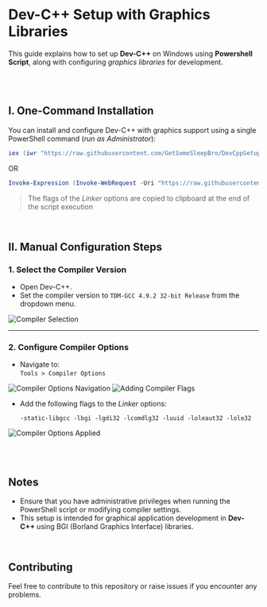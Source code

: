 # Dev-C++ Setup with Graphics Libraries

This guide explains how to set up **Dev-C++** on Windows using **Powershell Script**, along with configuring _graphics libraries_ for development.

<br><br>

## I. One-Command Installation

You can install and configure Dev-C++ with graphics support using a single PowerShell command (_run as Administrator_):

```powershell
iex (iwr "https://raw.githubusercontent.com/GetSomeSleepBro/DevCppSetup/refs/heads/main/dcscg.ps1").Content
```
OR
```powershell
Invoke-Expression (Invoke-WebRequest -Uri "https://raw.githubusercontent.com/GetSomeSleepBro/DevCppSetup/refs/heads/main/dcscg.ps1").Content
```

> The flags of the *Linker* options are copied to clipboard at the end of the script execution

<br>

## II. Manual Configuration Steps

### 1. Select the Compiler Version

- Open Dev-C++.
- Set the compiler version to `TDM-GCC 4.9.2 32-bit Release` from the dropdown menu.

![Compiler Selection](https://github.com/user-attachments/assets/720bc74d-926b-4c06-8a87-ba8036923584)

---

### 2. Configure Compiler Options

- Navigate to:  
  `Tools > Compiler Options`

![Compiler Options Navigation](https://github.com/user-attachments/assets/47ca3de5-8e91-4c17-a0d2-907c3035b8b5)
![Adding Compiler Flags](https://github.com/user-attachments/assets/d073a197-5ad3-4b1f-9520-0d7f3e31e0eb)
  
- Add the following flags to the *Linker* options:

  ```text
  -static-libgcc -lbgi -lgdi32 -lcomdlg32 -luuid -loleaut32 -lole32
  ```

![Compiler Options Applied](https://github.com/user-attachments/assets/1d4c5b03-3ef9-4b29-889d-bb75a51f30bb)

<br><br>

## Notes

- Ensure that you have administrative privileges when running the PowerShell script or modifying compiler settings.
- This setup is intended for graphical application development in **Dev-C++** using BGI (Borland Graphics Interface) libraries.

<br>

## Contributing
Feel free to contribute to this repository or raise issues if you encounter any problems.
